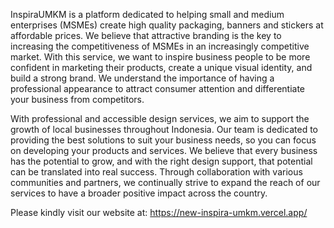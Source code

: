 InspiraUMKM is a platform dedicated to helping small and medium enterprises (MSMEs) create high quality packaging, banners and stickers at affordable prices. We believe that attractive branding is the key to increasing the competitiveness of MSMEs in an increasingly competitive market. With this service, we want to inspire business people to be more confident in marketing their products, create a unique visual identity, and build a strong brand. We understand the importance of having a professional appearance to attract consumer attention and differentiate your business from competitors.

With professional and accessible design services, we aim to support the growth of local businesses throughout Indonesia. Our team is dedicated to providing the best solutions to suit your business needs, so you can focus on developing your products and services. We believe that every business has the potential to grow, and with the right design support, that potential can be translated into real success. Through collaboration with various communities and partners, we continually strive to expand the reach of our services to have a broader positive impact across the country.

Please kindly visit our website at:
https://new-inspira-umkm.vercel.app/
